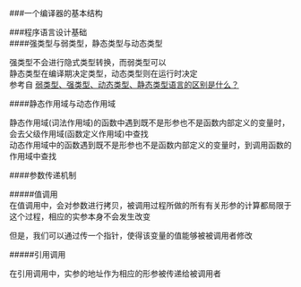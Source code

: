 ###一个编译器的基本结构  



###程序语言设计基础  
####强类型与弱类型，静态类型与动态类型  

强类型不会进行隐式类型转换，而弱类型可以  
静态类型在编译期决定类型，动态类型则在运行时决定  
参考自 [弱类型、强类型、动态类型、静态类型语言的区别是什么？](https://www.zhihu.com/question/19918532)

####静态作用域与动态作用域  

静态作用域(词法作用域)的函数中遇到既不是形参也不是函数内部定义的变量时，会去父级作用域(函数定义作用域)中查找  
动态作用域中的函数遇到既不是形参也不是函数内部定义的变量时，到调用函数的作用域中查找  

####参数传递机制  

#####值调用  
在值调用中，会对参数进行拷贝，被调用过程所做的所有有关形参的计算都局限于这个过程，相应的实参本身不会发生改变

但是，我们可以通过传一个指针，使得该变量的值能够被被调用者修改

#####引用调用

在引用调用中，实参的地址作为相应的形参被传递给被调用者

